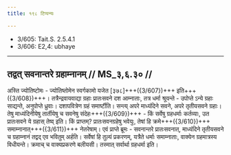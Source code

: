 ```yaml
---
title: १९८ टिप्पन्यः

---
```

- 3/605: Tait.S. 2.5.4.1
- 3/606: E2,4: ubhaye

____________________________________________


## तद्वत् सवनान्तरे ग्रहाम्नानम् // MS_३,६.३० //

अस्ति ज्योतिष्टोमः - ज्योतिष्तोमेन स्वर्गकामो यजेत [३७८]+++({3/607})+++ इति+++({3/608})+++। तत्रैन्द्रवायवाद्या ग्रहाः प्रातःसवने दश आम्नाताः, तत्र धर्मा श्रूयन्ते - उपोप्ते ऽन्ये ग्रहाः साद्यन्ते, अनुपोप्ते ध्रुवाः। दशापवित्रेण ग्रहं समार्ष्टीति। सन्त्य् अपरे माध्यंदिने सवने, अपरे तृतीयसवने ग्रहाः। तेषु माध्यंदिनीयेषु तार्तीयेषु च सवनेषु संदेहः+++({3/609})+++ - किं सर्वेषु ग्रहधर्माः कर्तव्याः, उत प्रातःसवने ये ग्रहास् तेष्व् इति। किं प्राप्तम्? प्रातःसवनग्रहेषु भवेयुः, तेषां हि क्रमे+++({3/610})+++ समाम्नानात्+++({3/611})+++ नेतरेषाम्। एवं प्राप्ते ब्रूमः - सवनान्तरे प्रातःसवनात्, माध्यंदिने तृतीयसवने च ग्रहाम्नानं तद्वद् एव भवितुम् अर्हति। सर्वेषां हि तुल्यं प्रकरणम्, यत्रैते धर्माः समाम्नाताः, वाक्येन ग्रहमात्रस्य विधीयन्ते। क्रमाच् च वाक्यप्रकरणे बलीयसी। तस्मात् सर्वार्था ग्रहधर्मा इति।
